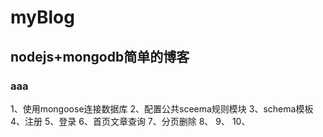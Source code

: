 # myBlog
## nodejs+mongodb简单的博客
### aaa






1、使用mongoose连接数据库
2、配置公共sceema规则模块
3、schema模板
4、注册
5、登录
6、首页文章查询
7、分页删除
8、
9、
10、